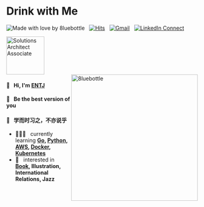 # Drink with Me

![Made with love by 8luebottle](https://img.shields.io/badge/Made%20with%20%E2%9D%A4%EF%B8%8Fby-%208luebottle%20-blue) &nbsp;
[![Hits](https://hits.seeyoufarm.com/api/count/incr/badge.svg?url=https%3A%2F%2Fgithub.com%2F8luebottle%2F8luebottle)](https://hits.seeyoufarm.com)  &nbsp;
[![Gmail](https://img.shields.io/badge/%20-Send%20Mail-black?color=14171A&labelColor=ef5350&logo=gmail&logoColor=ffffff)](mailto:dev.8luebottle@gmail.com?subject=From%20GitHub&body=Hi,%208luebottle.%20Found%20you%20from%20GitHub.) &nbsp;
[![LinkedIn Connect](https://img.shields.io/badge/%20-LinkedIn-black?color=0E76A8&labelColor=FFFFFF&logo=linkedin&logoColor=0E76A8)](https://www.linkedin.com/in/irentre/) 

<div>
    <a href="https://www.credly.com/badges/d7c59abd-447b-4fe7-a3bb-7f0301dc42fa">
    <img src="https://images.credly.com/size/680x680/images/0e284c3f-5164-4b21-8660-0d84737941bc/image.png" alt="Solutions Architect Associate" title="AWS" width="100">
    
</a>
</div>

<img width="333" alt="8luebottle" align="right" src="https://user-images.githubusercontent.com/48475824/87215634-674d5c80-c373-11ea-841f-23a8596db286.gif">

#### 🙌  &nbsp; Hi, I'm [ENTJ](https://www.16personalities.com/entj-personality)
#### 📣  &nbsp; Be the best version of you
#### 📣  &nbsp; 学而时习之，不亦说乎


* 👩🏻‍💻  &nbsp; currently learning **[Go](https://github.com/8luebottle/8luebottle/wiki/Go), [Python](https://github.com/8luebottle/8luebottle/issues/3), [AWS](https://github.com/8luebottle/AWS-SAA-Note), [Docker](https://github.com/8luebottle/TIL#docker), [Kubernetes](https://github.com/8luebottle/TIL#kubernetes)**
* 💜 &nbsp; interested in **[Book](https://github.com/8luebottle/Dev-Bookshelf), Illustration, International Relations, Jazz**
